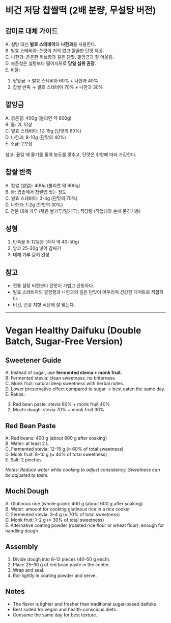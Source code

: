 # 비건 저당 찹쌀떡 (2배 분량, 무설탕 버전)

## 감미료 대체 가이드
A. 설탕 대신 **발효 스테비아**와 **나한과**를 사용한다.  
B. 발효 스테비아: 쓴맛이 거의 없고 깔끔한 단맛 제공.  
C. 나한과: 은은한 허브향과 깊은 단맛. 팥앙금과 잘 어울림.  
D. 보존성은 설탕보다 떨어지므로 **당일 섭취 권장**.  
E. 비율:  
1) 팥앙금 → 발효 스테비아 60% + 나한과 40%  
2) 찹쌀 반죽 → 발효 스테비아 70% + 나한과 30%  

## 팥앙금
A. 붉은팥: 400g (불리면 약 800g)  
B. 물: 2L 이상  
C. 발효 스테비아: 12-15g (단맛의 60%)  
D. 나한과: 8-10g (단맛의 40%)  
E. 소금: 2꼬집  

참고: 끓일 때 물기를 줄여 농도를 맞추고, 단맛은 취향에 따라 가감한다.  

## 찹쌀 반죽
A. 찹쌀 (쌀알): 400g (불리면 약 600g)  
B. 물: 밥솥에서 찹쌀밥 짓는 정도  
C. 발효 스테비아: 3-4g (단맛의 70%)  
D. 나한과: 1-2g (단맛의 30%)  
E. 전분 대체 가루 (볶은 쌀가루/밀가루): 적당량 (작업대와 손에 묻히기용)  

## 성형
1) 반죽을 8-12등분 (각각 약 40-50g)  
2) 앙코 25-30g 넣어 감싸기  
3) 대체 가루 묻혀 완성  

## 참고
- 전통 설탕 버전보다 단맛이 가볍고 산뜻하다.  
- 발효 스테비아의 깔끔함과 나한과의 깊은 단맛이 어우러져 건강한 디저트로 적합하다.  
- 비건, 건강 지향 식단에 잘 맞는다.  


---

# Vegan Healthy Daifuku (Double Batch, Sugar-Free Version)

## Sweetener Guide
A. Instead of sugar, use **fermented stevia + monk fruit**.  
B. Fermented stevia: clean sweetness, no bitterness.  
C. Monk fruit: natural deep sweetness with herbal notes.  
D. Lower preservative effect compared to sugar → best eaten the same day.  
E. Ratios:
   1) Red bean paste: stevia 60% + monk fruit 40%  
   2) Mochi dough: stevia 70% + monk fruit 30%  

## Red Bean Paste
A. Red beans: 400 g (about 800 g after soaking)  
B. Water: at least 2 L  
C. Fermented stevia: 12–15 g (≈ 60% of total sweetness)  
D. Monk fruit: 8–10 g (≈ 40% of total sweetness)  
E. Salt: 2 pinches  

*Notes: Reduce water while cooking to adjust consistency. Sweetness can be adjusted to taste.*

## Mochi Dough
A. Glutinous rice (whole grain): 400 g (about 600 g after soaking)  
B. Water: amount for cooking glutinous rice in a rice cooker  
C. Fermented stevia: 3–4 g (≈ 70% of total sweetness)  
D. Monk fruit: 1–2 g (≈ 30% of total sweetness)  
E. Alternative coating powder (roasted rice flour or wheat flour): enough for handling dough  

## Assembly
1) Divide dough into 8–12 pieces (40–50 g each).  
2) Place 25–30 g of red bean paste in the center.  
3) Wrap and seal.  
4) Roll lightly in coating powder and serve.  

## Notes
- The flavor is lighter and fresher than traditional sugar-based daifuku.  
- Best suited for vegan and health-conscious diets.  
- Consume the same day for best texture.  
